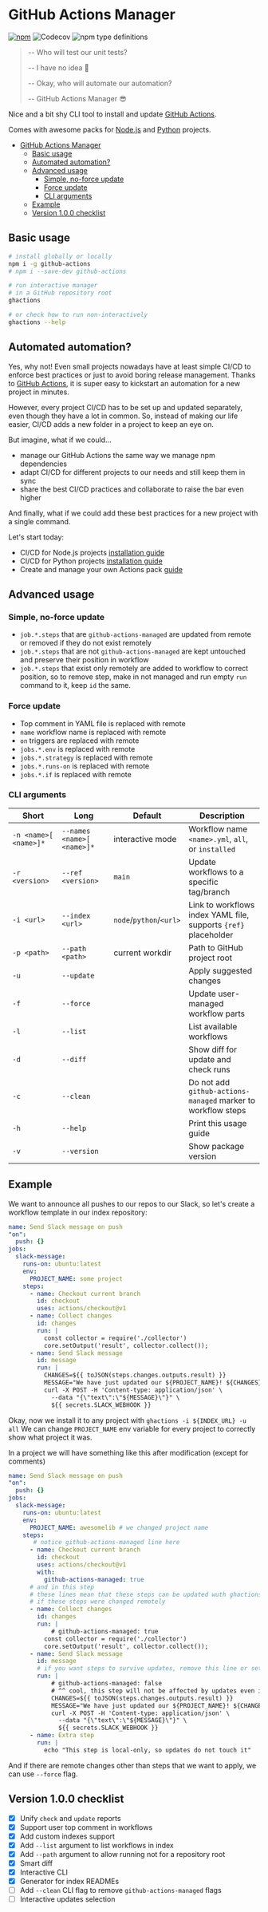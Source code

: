 # GitHub Actions Manager

[![npm](https://img.shields.io/npm/v/github-actions?color=blue&label=github-actions&style=flat-square)](https://www.npmjs.com/package/github-actions)
![Codecov](https://img.shields.io/codecov/c/github/vemel/github_actions_js?style=flat-square)
![npm type definitions](https://img.shields.io/npm/types/github-actions?style=flat-square)

> -- Who will test our unit tests?
>
> -- I have no idea 🤨
>
> -- Okay, who will automate our automation?
>
> -- GitHub Actions Manager 😎

Nice and a bit shy CLI tool to install and update [GitHub Actions](https://github.com/features/actions).

Comes with awesome packs for [Node.js](./workflows/README.md) and [Python](./workflows_py/README.md) projects.

- [GitHub Actions Manager](#github-actions-manager)
  - [Basic usage](#basic-usage)
  - [Automated automation?](#automated-automation)
  - [Advanced usage](#advanced-usage)
    - [Simple, no-force update](#simple-no-force-update)
    - [Force update](#force-update)
    - [CLI arguments](#cli-arguments)
  - [Example](#example)
  - [Version 1.0.0 checklist](#version-100-checklist)

## Basic usage

```bash
# install globally or locally
npm i -g github-actions
# npm i --save-dev github-actions

# run interactive manager
# in a GitHub repository root
ghactions

# or check how to run non-interactively
ghactions --help
```

## Automated automation?

Yes, why not! Even small projects nowadays have at least simple CI/CD to enforce best practices
or just to avoid boring release management. Thanks to [GitHub Actions](https://github.com/features/actions),
it is super easy to kickstart an automation for a new project in minutes.

However, every project CI/CD has to be set up and updated separately,
even though they have a lot in common. So, instead of making our life easier,
CI/CD adds a new folder in a project to keep an eye on.

But imagine, what if we could...

- manage our GitHub Actions the same way we manage npm dependencies
- adapt CI/CD for different projects to our needs and still keep them in sync
- share the best CI/CD practices and collaborate to raise the bar even higher

And finally, what if we could add these best practices for a new project with a single command.

Let's start today:
- CI/CD for Node.js projects [installation guide](./workflows/README.md)
- CI/CD for Python projects [installation guide](./workflows_py/README.md)
- Create and manage your own Actions pack [guide](./CUSTOM.md)

## Advanced usage

### Simple, no-force update

- `job.*.steps` that are `github-actions-managed` are updated from remote or removed if they do not exist remotely
- `job.*.steps` that are not `github-actions-managed` are kept untouched and preserve their position in workflow
- `job.*.steps` that exist only remotely are added to workflow to correct position, so to remove step, make in not managed and run empty `run` command to it, keep `id` the same.

### Force update

- Top comment in YAML file is replaced with remote
- `name` workflow name is replaced with remote
- `on` triggers are replaced with remote
- `jobs.*.env` is replaced with remote
- `jobs.*.strategy` is replaced with remote
- `jobs.*.runs-on` is replaced with remote
- `jobs.*.if` is replaced with remote

### CLI arguments

| Short | Long | Default | Description |
| - | - | - | - |
| `-n <name>[ <name>]*` | `--names <name>[ <name>]*` | interactive mode | Workflow name `<name>.yml`, `all`, or `installed` |
| `-r <version>` | `--ref <version>` | `main` | Update workflows to a specific tag/branch |
| `-i <url>` | `--index <url>` | `node`/`python`/`<url>` | Link to workflows index YAML file, supports `{ref}` placeholder |
| `-p <path>` | `--path <path>` | current workdir | Path to GitHub project root |
| `-u` | `--update` | | Apply suggested changes |
| `-f` | `--force` | | Update user-managed workflow parts |
| `-l` | `--list` | | List available workflows |
| `-d` | `--diff` | | Show diff for update and check runs |
| `-c` | `--clean` | | Do not add `github-actions-managed` marker to workflow steps |
| `-h` | `--help` | | Print this usage guide |
| `-v` | `--version` | | Show package version |

## Example

We want to announce all pushes to our repos to our Slack, so let's create
a workflow template in our index repository:

```yaml
name: Send Slack message on push
"on":
  push: {}
jobs:
  slack-message:
    runs-on: ubuntu:latest
    env:
      PROJECT_NAME: some project
    steps:
      - name: Checkout current branch
        id: checkout
        uses: actions/checkout@v1
      - name: Collect changes
        id: changes
        run: |
          const collector = require('./collector')
          core.setOutput('result', collector.collect());
      - name: Send Slack message
        id: message
        run: |
          CHANGES=${{ toJSON(steps.changes.outputs.result) }}
          MESSAGE="We have just updated our ${PROJECT_NAME}! ${CHANGES}"
          curl -X POST -H 'Content-type: application/json' \
            --data "{\"text\":\"${MESSAGE}\"}" \
            ${{ secrets.SLACK_WEBHOOK }}
```

Okay, now we install it to any project with `ghactions -i ${INDEX_URL} -u all`
We can change `PROJECT_NAME` env variable for every project to correctly show what project it was.

In a project we will have something like this after modification (except for comments)

```yaml
name: Send Slack message on push
"on":
  push: {}
jobs:
  slack-message:
    runs-on: ubuntu:latest
    env:
      PROJECT_NAME: awesomelib # we changed project name
    steps:
       # notice github-actions-managed line here
      - name: Checkout current branch
        id: checkout
        uses: actions/checkout@v1
        with:
          github-actions-managed: true
      # and in this step
      # these lines mean that these steps can be updated wuth ghactions -i ${INDEX_URL} -u all
      # if these steps were changed remotely
      - name: Collect changes
        id: changes
        run: |
            # github-actions-managed: true
          const collector = require('./collector')
          core.setOutput('result', collector.collect());
      - name: Send Slack message
        id: message
        # if you want steps to survive updates, remove this line or set to false
        run: |
            # github-actions-managed: false
            # ^^ cool, this step will not be affected by updates even if it has been changed remotely
            CHANGES=${{ toJSON(steps.changes.outputs.result) }}
            MESSAGE="We have just updated our ${PROJECT_NAME}! ${CHANGES}"
            curl -X POST -H 'Content-type: application/json' \
              --data "{\"text\":\"${MESSAGE}\"}" \
              ${{ secrets.SLACK_WEBHOOK }}
      - name: Extra step
        run: |
          echo "This step is local-only, so updates do not touch it"
```

And if there are remote changes other than steps that we want to apply, we can use `--force` flag.

## Version 1.0.0 checklist
- [x] Unify `check` and `update` reports
- [x] Support user top comment in workflows
- [x] Add custom indexes support
- [x] Add `--list` argument to list workflows in index
- [x] Add `--path` argument to allow running not for a repository root
- [x] Smart diff
- [x] Interactive CLI
- [x] Generator for index READMEs
- [ ] Add `--clean` CLI flag to remove `github-actions-managed` flags
- [ ] Interactive updates selection

